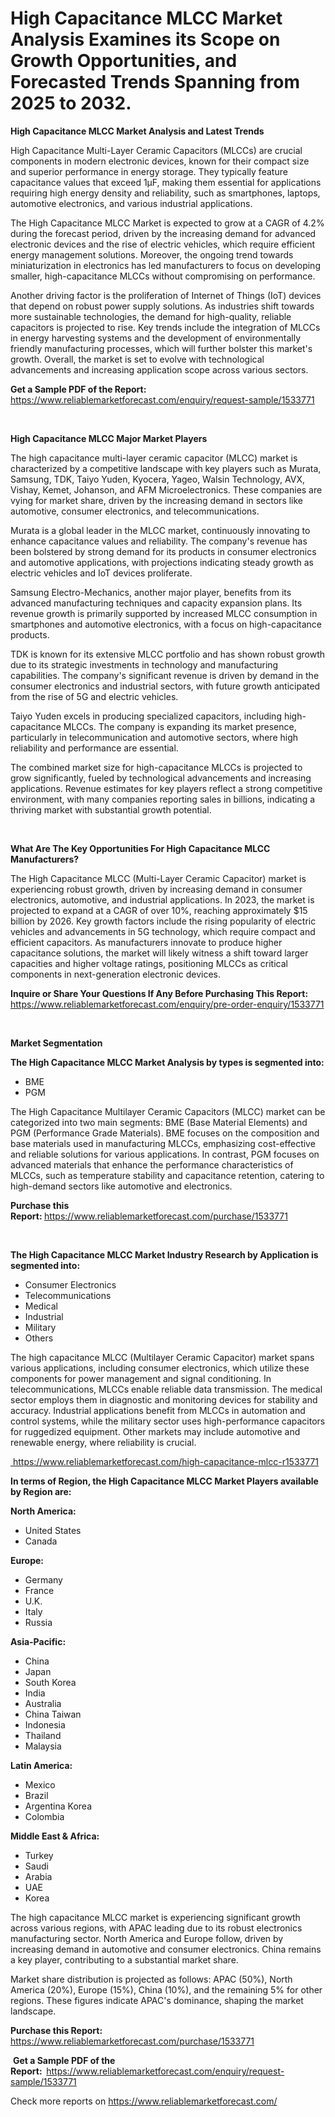 <p><h1>High Capacitance MLCC Market Analysis Examines its Scope on Growth Opportunities, and Forecasted Trends Spanning from 2025 to 2032.</h1></p><p><strong>High Capacitance MLCC Market Analysis and Latest Trends</strong></p>
<p><p>High Capacitance Multi-Layer Ceramic Capacitors (MLCCs) are crucial components in modern electronic devices, known for their compact size and superior performance in energy storage. They typically feature capacitance values that exceed 1µF, making them essential for applications requiring high energy density and reliability, such as smartphones, laptops, automotive electronics, and various industrial applications.</p><p>The High Capacitance MLCC Market is expected to grow at a CAGR of 4.2% during the forecast period, driven by the increasing demand for advanced electronic devices and the rise of electric vehicles, which require efficient energy management solutions. Moreover, the ongoing trend towards miniaturization in electronics has led manufacturers to focus on developing smaller, high-capacitance MLCCs without compromising on performance. </p><p>Another driving factor is the proliferation of Internet of Things (IoT) devices that depend on robust power supply solutions. As industries shift towards more sustainable technologies, the demand for high-quality, reliable capacitors is projected to rise. Key trends include the integration of MLCCs in energy harvesting systems and the development of environmentally friendly manufacturing processes, which will further bolster this market's growth. Overall, the market is set to evolve with technological advancements and increasing application scope across various sectors.</p></p>
<p><strong>Get a Sample PDF of the Report:&nbsp;</strong> <a href="https://www.reliablemarketforecast.com/enquiry/request-sample/1533771?utm_campaign=2298&utm_medium=2&utm_source=Github&utm_content=ia&utm_term=12022025&utm_id=high-capacitance-mlcc">https://www.reliablemarketforecast.com/enquiry/request-sample/1533771</a></p>
<p>&nbsp;</p>
<p><strong>High Capacitance MLCC Major Market Players</strong></p>
<p><p>The high capacitance multi-layer ceramic capacitor (MLCC) market is characterized by a competitive landscape with key players such as Murata, Samsung, TDK, Taiyo Yuden, Kyocera, Yageo, Walsin Technology, AVX, Vishay, Kemet, Johanson, and AFM Microelectronics. These companies are vying for market share, driven by the increasing demand in sectors like automotive, consumer electronics, and telecommunications.</p><p>Murata is a global leader in the MLCC market, continuously innovating to enhance capacitance values and reliability. The company's revenue has been bolstered by strong demand for its products in consumer electronics and automotive applications, with projections indicating steady growth as electric vehicles and IoT devices proliferate.</p><p>Samsung Electro-Mechanics, another major player, benefits from its advanced manufacturing techniques and capacity expansion plans. Its revenue growth is primarily supported by increased MLCC consumption in smartphones and automotive electronics, with a focus on high-capacitance products.</p><p>TDK is known for its extensive MLCC portfolio and has shown robust growth due to its strategic investments in technology and manufacturing capabilities. The company's significant revenue is driven by demand in the consumer electronics and industrial sectors, with future growth anticipated from the rise of 5G and electric vehicles.</p><p>Taiyo Yuden excels in producing specialized capacitors, including high-capacitance MLCCs. The company is expanding its market presence, particularly in telecommunication and automotive sectors, where high reliability and performance are essential.</p><p>The combined market size for high-capacitance MLCCs is projected to grow significantly, fueled by technological advancements and increasing applications. Revenue estimates for key players reflect a strong competitive environment, with many companies reporting sales in billions, indicating a thriving market with substantial growth potential.</p></p>
<p>&nbsp;</p>
<p><strong>What Are The Key Opportunities For High Capacitance MLCC Manufacturers?</strong></p>
<p><p>The High Capacitance MLCC (Multi-Layer Ceramic Capacitor) market is experiencing robust growth, driven by increasing demand in consumer electronics, automotive, and industrial applications. In 2023, the market is projected to expand at a CAGR of over 10%, reaching approximately $15 billion by 2026. Key growth factors include the rising popularity of electric vehicles and advancements in 5G technology, which require compact and efficient capacitors. As manufacturers innovate to produce higher capacitance solutions, the market will likely witness a shift toward larger capacities and higher voltage ratings, positioning MLCCs as critical components in next-generation electronic devices.</p></p>
<p><strong>Inquire or Share Your Questions If Any Before Purchasing This Report:</strong> <a href="https://www.reliablemarketforecast.com/enquiry/pre-order-enquiry/1533771?utm_campaign=2298&utm_medium=2&utm_source=Github&utm_content=ia&utm_term=12022025&utm_id=high-capacitance-mlcc">https://www.reliablemarketforecast.com/enquiry/pre-order-enquiry/1533771</a></p>
<p>&nbsp;</p>
<p><strong>Market Segmentation</strong></p>
<p><strong>The High Capacitance MLCC Market Analysis by types is segmented into:</strong></p>
<p><ul><li>BME</li><li>PGM</li></ul></p>
<p><p>The High Capacitance Multilayer Ceramic Capacitors (MLCC) market can be categorized into two main segments: BME (Base Material Elements) and PGM (Performance Grade Materials). BME focuses on the composition and base materials used in manufacturing MLCCs, emphasizing cost-effective and reliable solutions for various applications. In contrast, PGM focuses on advanced materials that enhance the performance characteristics of MLCCs, such as temperature stability and capacitance retention, catering to high-demand sectors like automotive and electronics.</p></p>
<p><strong>Purchase this Report:&nbsp;</strong><a href="https://www.reliablemarketforecast.com/purchase/1533771?utm_campaign=2298&utm_medium=2&utm_source=Github&utm_content=ia&utm_term=12022025&utm_id=high-capacitance-mlcc">https://www.reliablemarketforecast.com/purchase/1533771</a></p>
<p>&nbsp;</p>
<p><strong>The High Capacitance MLCC Market Industry Research by Application is segmented into:</strong></p>
<p><ul><li>Consumer Electronics</li><li>Telecommunications</li><li>Medical</li><li>Industrial</li><li>Military</li><li>Others</li></ul></p>
<p><p>The high capacitance MLCC (Multilayer Ceramic Capacitor) market spans various applications, including consumer electronics, which utilize these components for power management and signal conditioning. In telecommunications, MLCCs enable reliable data transmission. The medical sector employs them in diagnostic and monitoring devices for stability and accuracy. Industrial applications benefit from MLCCs in automation and control systems, while the military sector uses high-performance capacitors for ruggedized equipment. Other markets may include automotive and renewable energy, where reliability is crucial.</p></p>
<p><a href="https://www.reliablemarketforecast.com/high-capacitance-mlcc-r1533771?utm_campaign=2298&utm_medium=2&utm_source=Github&utm_content=ia&utm_term=12022025&utm_id=high-capacitance-mlcc">&nbsp;https://www.reliablemarketforecast.com/high-capacitance-mlcc-r1533771</a></p>
<p><strong>In terms of Region, the High Capacitance MLCC Market Players available by Region are:</strong></p>
<p>
    <p> <strong> North America: </strong>
        <ul>
            <li>United States</li>
            <li>Canada</li>
        </ul>
        </p> 
    <p> <strong> Europe: </strong>
        <ul>
            <li>Germany</li>
            <li>France</li>
            <li>U.K.</li>
            <li>Italy</li>
            <li>Russia</li>
        </ul>
        </p> 
    <p> <strong> Asia-Pacific: </strong>
        <ul>
            <li>China</li>
            <li>Japan</li>
            <li>South Korea</li>
            <li>India</li>
            <li>Australia</li>
            <li>China Taiwan</li>
            <li>Indonesia</li>
            <li>Thailand</li>
            <li>Malaysia</li>
        </ul>
        </p> 
    <p> <strong> Latin America: </strong>
        <ul>
            <li>Mexico</li>
            <li>Brazil</li>
            <li>Argentina Korea</li>
            <li>Colombia</li>
        </ul>
        </p> 
    <p> <strong> Middle East & Africa: </strong>
        <ul>
            <li>Turkey</li>
            <li>Saudi</li>
            <li>Arabia</li>
            <li>UAE</li>
            <li>Korea</li>
        </ul>
    </p>
    </p>
<p><p>The high capacitance MLCC market is experiencing significant growth across various regions, with APAC leading due to its robust electronics manufacturing sector. North America and Europe follow, driven by increasing demand in automotive and consumer electronics. China remains a key player, contributing to a substantial market share. </p><p>Market share distribution is projected as follows: APAC (50%), North America (20%), Europe (15%), China (10%), and the remaining 5% for other regions. These figures indicate APAC's dominance, shaping the market landscape.</p></p>
<p><strong>Purchase this Report: </strong><a href="https://www.reliablemarketforecast.com/purchase/1533771?utm_campaign=2298&utm_medium=2&utm_source=Github&utm_content=ia&utm_term=12022025&utm_id=high-capacitance-mlcc">https://www.reliablemarketforecast.com/purchase/1533771</a></p>
<p>&nbsp;<strong>Get a Sample PDF of the Report:&nbsp;&nbsp;</strong><a href="https://www.reliablemarketforecast.com/enquiry/request-sample/1533771?utm_campaign=2298&utm_medium=2&utm_source=Github&utm_content=ia&utm_term=12022025&utm_id=high-capacitance-mlcc">https://www.reliablemarketforecast.com/enquiry/request-sample/1533771</a></p>
<p><strong></strong></p>
<p>Check more reports on <a href="https://www.reliablemarketforecast.com/?utm_campaign=2298&utm_medium=2&utm_source=Github&utm_content=ia&utm_term=12022025&utm_id=high-capacitance-mlcc">https://www.reliablemarketforecast.com/</a></p>